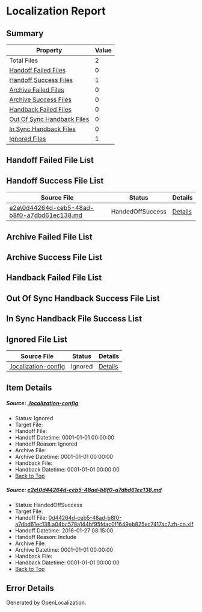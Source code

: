 # <a name='report-top'></a> Localization Report

## Summary
 Property | Value 
 -------- | ----- 
 Total Files | 2
[ Handoff Failed Files ](#handoff-failed-list)| 0
[ Handoff Success Files ](#handoff-success-list)| 1
[ Archive Failed Files ](#archive-failed-list)| 0
[ Archive Success Files ](#archive-success-list)| 0
[ Handback Failed Files ](#handback-failed-list)| 0
[ Out Of Sync Handback Files ](#outofsync-handback-success-list)| 0
[ In Sync Handback Files ](#insync-handback-success-list)| 0
[ Ignored Files ](#ignored-list)| 1

## <a name='handoff-failed-list'></a> Handoff Failed File List

## <a name='handoff-success-list'></a> Handoff Success File List
 Source File | Status | Details 
 ----------- | ------ | ------- 
 [e2e\0d44264d-ceb5-48ad-b8f0-a7dbd61ec138.md](https://github.com/OpenLocalizationTest/oltest/blob/b78ed5888ae1173f15d7719230486941ff017489/e2e/0d44264d-ceb5-48ad-b8f0-a7dbd61ec138.md) | HandedOffSuccess | [Details](#c32e7a38186bc4a12e30c0019e5b69c7201f0d271)

## <a name='archive-failed-list'></a> Archive Failed File List

## <a name='archive-success-list'></a> Archive Success File List

## <a name='handback-failed-list'></a> Handback Failed File List

## <a name='outofsync-handback-success-list'></a> Out Of Sync Handback Success File List

## <a name='insync-handback-success-list'></a> In Sync Handback File Success List

## <a name='ignored-list'></a> Ignored File List
 Source File | Status | Details 
 ----------- | ------ | ------- 
 [.localization-config](https://github.com/OpenLocalizationTest/oltest/blob/b78ed5888ae1173f15d7719230486941ff017489/.localization-config) | Ignored | [Details](#e4725be8631cbe979bbe0fa8b97cd75f1fd41d4d0)

## Item Details
##### <a name='e4725be8631cbe979bbe0fa8b97cd75f1fd41d4d0'></a> Source: [.localization-config](https://github.com/OpenLocalizationTest/oltest/blob/b78ed5888ae1173f15d7719230486941ff017489/.localization-config)
* Status: Ignored
* Target File: 
* Handoff File: 
* Handoff Datetime: 0001-01-01 00:00:00
* Handoff Reason: Ignored
* Archive File: 
* Archive Datetime: 0001-01-01 00:00:00
* Handback File: 
* Handback Datetime: 0001-01-01 00:00:00
* [Back to Top](#report-top)

##### <a name='c32e7a38186bc4a12e30c0019e5b69c7201f0d271'></a> Source: [e2e\0d44264d-ceb5-48ad-b8f0-a7dbd61ec138.md](https://github.com/OpenLocalizationTest/oltest/blob/b78ed5888ae1173f15d7719230486941ff017489/e2e/0d44264d-ceb5-48ad-b8f0-a7dbd61ec138.md)
* Status: HandedOffSuccess
* Target File: 
* Handoff File: [0d44264d-ceb5-48ad-b8f0-a7dbd61ec138.a04bc578a144bf95fdac0f1649eb825ec7417ac7.zh-cn.xlf](https://github.com/OpenLocalizationTestOrg/olhandoff/blob/c6d587191306d147e0f87bae80584c33bd25fa69/ol-handoff/OpenLocalizationTestOrg/oltest.zh-cn/tianzh/0d44264d-ceb5-48ad-b8f0-a7dbd61ec138.a04bc578a144bf95fdac0f1649eb825ec7417ac7.zh-cn.xlf)
* Handoff Datetime: 2016-01-27 08:15:00
* Handoff Reason: Include
* Archive File: 
* Archive Datetime: 0001-01-01 00:00:00
* Handback File: 
* Handback Datetime: 0001-01-01 00:00:00
* [Back to Top](#report-top)


## Error Details

Generated by OpenLocalization.
